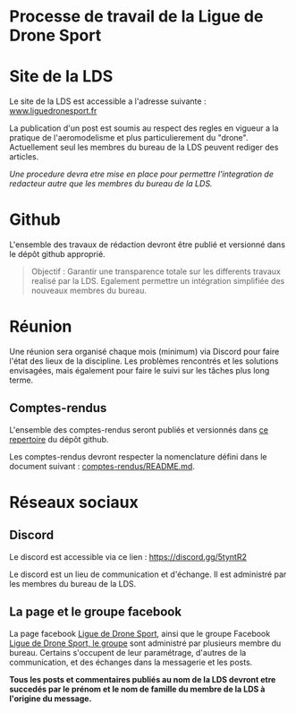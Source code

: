 

Processe de travail de la Ligue de Drone Sport
==

# Site de la LDS

Le site de la LDS est accessible a l'adresse suivante : www.liguedronesport.fr

La publication d'un post est soumis au respect des regles en vigueur a la pratique de l'aeromodelisme et plus particulierement du "drone". Actuellement seul les membres du bureau de la LDS peuvent rediger des articles.

_Une procedure devra etre mise en place pour permettre l'integration de redacteur autre que les membres du bureau de la LDS._

# Github

L'ensemble des travaux de rédaction devront être publié et versionné dans le dépôt github approprié.

> Objectif : Garantir une transparence totale sur les differents travaux realisé par la LDS. Egalement permettre un intégration simplifiée des nouveaux membres du bureau.

# Réunion

Une réunion sera organisé chaque mois (minimum) via Discord pour faire l'état des lieux de la discipline. Les problèmes rencontrés et les solutions envisagées, mais également pour faire le suivi sur les tâches plus long terme.

## Comptes-rendus

L'ensemble des comptes-rendus seront publiés et versionnés dans [ce repertoire](comptes-rendus/) du dépôt github.

Les comptes-rendus devront respecter la nomenclature défini dans le document suivant : [comptes-rendus/README.md](comptes-rendus/README.md).

# Réseaux sociaux

## Discord

Le discord est accessible via ce lien : https://discord.gg/5tyntR2

Le discord est un lieu de communication et d'échange. Il est administré par les membres du bureau de la LDS.

## La page et le groupe facebook

La page facebook [Ligue de Drone Sport](https://www.facebook.com/LiguedeDroneSportFFAM/), ainsi que le groupe Facebook [Ligue de Drone Sport, le groupe](https://www.facebook.com/groups/2202431660034278/) sont administré par plusieurs membre du bureau. Certains s'occupent de leur paramétrage, d'autres de la communication, et des échanges dans la messagerie et les posts.

**Tous les posts et commentaires publiés au nom de la LDS devront etre succedés par le prénom et le nom de famille du membre de la LDS à l'origine du message.**